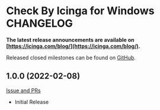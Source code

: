# Check By Icinga for Windows CHANGELOG

**The latest release announcements are available on [https://icinga.com/blog/](https://icinga.com/blog/).**

Released closed milestones can be found on [GitHub](https://github.com/LordHepipud/check_by_icingaforwindows/milestones?state=closed).

## 1.0.0 (2022-02-08)

[Issue and PRs](https://github.com/LordHepipud/check_by_icingaforwindows/milestone/1?closed=1)

* Initial Release
